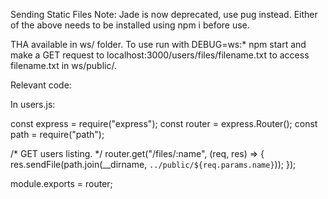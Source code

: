 Sending Static Files
Note: Jade is now deprecated, use pug instead. Either of the above needs to be installed using npm i before use.

THA available in ws/ folder. To use run with DEBUG=ws:* npm start and make a GET request to localhost:3000/users/files/filename.txt to access filename.txt in ws/public/.

Relevant code:

In users.js:

const express = require("express");
const router = express.Router();
const path = require("path");

/* GET users listing. */
router.get("/files/:name", (req, res) => {
  res.sendFile(path.join(__dirname, `../public/${req.params.name}`));
});

module.exports = router;